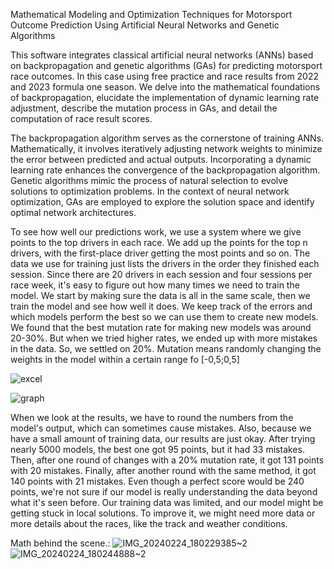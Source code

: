 Mathematical Modeling and Optimization Techniques for Motorsport Outcome Prediction Using Artificial Neural Networks and Genetic Algorithms

This software integrates classical artificial neural networks (ANNs) based on backpropagation and genetic algorithms (GAs) for predicting motorsport race outcomes. In this case using free practice and race results from 2022 and 2023 formula one season. We delve into the mathematical foundations of backpropagation, elucidate the implementation of dynamic learning rate adjustment, describe the mutation process in GAs, and detail the computation of race result scores.

The backpropagation algorithm serves as the cornerstone of training ANNs. Mathematically, it involves iteratively adjusting network weights to minimize the error between predicted and actual outputs. Incorporating a dynamic learning rate enhances the convergence of the backpropagation algorithm. Genetic algorithms mimic the process of natural selection to evolve solutions to optimization problems. In the context of neural network optimization, GAs are employed to explore the solution space and identify optimal network architectures.

To see how well our predictions work, we use a system where we give points to the top drivers in each race. We add up the points for the top n drivers, with the first-place driver getting the most points and so on. The data we use for training just lists the drivers in the order they finished each session. Since there are 20 drivers in each session and four sessions per race week, it's easy to figure out how many times we need to train the model. We start by making sure the data is all in the same scale, then we train the model and see how well it does. We keep track of the errors and which models perform the best so we can use them to create new models.
We found that the best mutation rate for making new models was around 20-30%. But when we tried higher rates, we ended up with more mistakes in the data. So, we settled on 20%. Mutation means randomly changing the weights in the model within a certain range fo [-0,5;0,5]

![excel](https://github.com/DARTHxMICHAEL/FaNNtasyRaceResultPredictions/assets/30693125/c85012e1-9610-41e8-afb8-f207eb25d8a4)

![graph](https://github.com/DARTHxMICHAEL/FaNNtasyRaceResultPredictions/assets/30693125/d625a5b8-86de-4c88-8366-263ce2527110)

When we look at the results, we have to round the numbers from the model's output, which can sometimes cause mistakes. Also, because we have a small amount of training data, our results are just okay. After trying nearly 5000 models, the best one got 95 points, but it had 33 mistakes. Then, after one round of changes with a 20% mutation rate, it got 131 points with 20 mistakes. Finally, after another round with the same method, it got 140 points with 21 mistakes.
Even though a perfect score would be 240 points, we're not sure if our model is really understanding the data beyond what it's seen before. Our training data was limited, and our model might be getting stuck in local solutions. To improve it, we might need more data or more details about the races, like the track and weather conditions.

Math behind the scene.:
![IMG_20240224_180229385~2](https://github.com/DARTHxMICHAEL/FaNNtasyRaceResultPredictions/assets/30693125/ce0f3974-67c5-47ab-95d9-5440dc5ac8a9)
![IMG_20240224_180244888~2](https://github.com/DARTHxMICHAEL/FaNNtasyRaceResultPredictions/assets/30693125/27ed472c-9ab7-4731-8196-e753ae9333c2)


